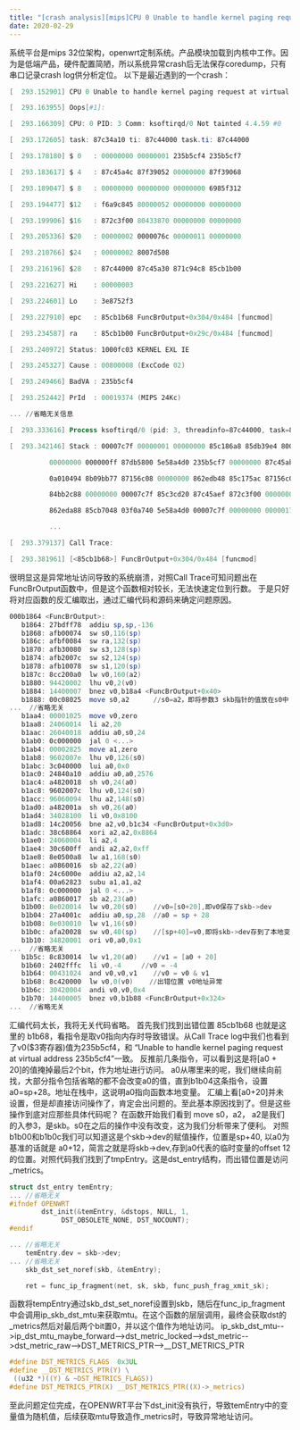 ```yaml
---
title: "[crash analysis][mips]CPU 0 Unable to handle kernel paging request at virtual address"
date: 2020-02-29
---
```

系统平台是mips 32位架构，openwrt定制系统。产品模块加载到内核中工作。因为是低端产品，硬件配置简陋，所以系统异常crash后无法保存coredump，只有串口记录crash log供分析定位。
    以下是最近遇到的一个crash：
	

```powershell
[  293.152901] CPU 0 Unable to handle kernel paging request at virtual address 235b5cf4, epc == 85cb1b68, ra == 85cb1b00

[  293.163955] Oops[#1]:

[  293.166309] CPU: 0 PID: 3 Comm: ksoftirqd/0 Not tainted 4.4.59 #0

[  293.172605] task: 87c34a10 ti: 87c44000 task.ti: 87c44000

[  293.178180] $ 0   : 00000000 00000001 235b5cf4 235b5cf7

[  293.183617] $ 4   : 87c45a4c 87f39052 00000000 87f39068

[  293.189047] $ 8   : 00000000 00000000 00000000 6985f312

[  293.194477] $12   : f6a9c845 80000052 00000000 00000000

[  293.199906] $16   : 872c3f00 80433870 00000000 00000000

[  293.205336] $20   : 00000002 0000076c 00000011 00000000

[  293.210766] $24   : 00000002 8007d508                  

[  293.216196] $28   : 87c44000 87c45a30 871c94c8 85cb1b00

[  293.221627] Hi    : 00000003

[  293.224601] Lo    : 3e8752f3

[  293.227910] epc   : 85cb1b68 FuncBrOutput+0x304/0x484 [funcmod]

[  293.234587] ra    : 85cb1b00 FuncBrOutput+0x29c/0x484 [funcmod]

[  293.240972] Status: 1000fc03 KERNEL EXL IE 

[  293.245327] Cause : 00800008 (ExcCode 02)

[  293.249466] BadVA : 235b5cf4

[  293.252442] PrId  : 00019374 (MIPS 24Kc)

...	//省略无关信息

[  293.333616] Process ksoftirqd/0 (pid: 3, threadinfo=87c44000, task=87c34a10, tls=00000000)

[  293.342146] Stack : 00007c7f 00000001 00000000 85c186a8 85db39e4 800b7484 85da241c 85da2418

          00000000 000000ff 87db5800 5e58a4d0 235b5cf7 00000000 87c45ab8 06a906a9

          0a010494 8b09bb77 87156c08 00000000 862edb48 85c175ac 87156c08 862edb48

          84bb2c88 00000000 00007c7f 85c3cd20 87c45aef 872c3f00 00000000 00000001

          862eda88 85cb7048 03f0a740 5e58a4d0 00007c7f 00000000 00000170 8a422502

          ...

[  293.379137] Call Trace:

[  293.381961] [<85cb1b68>] FuncBrOutput+0x304/0x484 [funcmod]

```
   很明显这是异常地址访问导致的系统崩溃，对照Call Trace可知问题出在FuncBrOutput函数中，但是这个函数相对较长，无法快速定位到行数。
    于是只好将对应函数的反汇编取出，通过汇编代码和源码来确定问题原因。
	
```powershell
000b1864 <FuncBrOutput>:
   b1864: 27bdff78  addiu sp,sp,-136
   b1868: afb00074  sw s0,116(sp)
   b186c: afbf0084  sw ra,132(sp)
   b1870: afb30080  sw s3,128(sp)
   b1874: afb2007c  sw s2,124(sp)
   b1878: afb10078  sw s1,120(sp)
   b187c: 8cc200a0  lw v0,160(a2)
   b1880: 94420002  lhu v0,2(v0)
   b1884: 14400007  bnez v0,b18a4 <FuncBrOutput+0x40>
   b1888: 00c08025  move s0,a2		//s0=a2，即将参数3 skb指针的值放在s0中
...  //省略无关
   b1aa4: 00001025  move v0,zero
   b1aa8: 24060014  li a2,20
   b1aac: 26040018  addiu a0,s0,24
   b1ab0: 0c000000  jal 0 <...>
   b1ab4: 00002825  move a1,zero
   b1ab8: 9602007e  lhu v0,126(s0)
   b1abc: 3c040000  lui a0,0x0
   b1ac0: 24840a10  addiu a0,a0,2576
   b1ac4: a4820018  sh v0,24(a0)
   b1ac8: 9602007c  lhu v0,124(s0)
   b1acc: 96060094  lhu a2,148(s0)
   b1ad0: a482001a  sh v0,26(a0)
   b1ad4: 34028100  li v0,0x8100
   b1ad8: 14c20056  bne a2,v0,b1c34 <FuncBrOutput+0x3d0>
   b1adc: 38c68864  xori a2,a2,0x8864
   b1ae0: 24060004  li a2,4
   b1ae4: 30c600ff  andi a2,a2,0xff
   b1ae8: 8e0500a8  lw a1,168(s0)
   b1aec: a0860016  sb a2,22(a0)
   b1af0: 24c6000e  addiu a2,a2,14
   b1af4: 00a62823  subu a1,a1,a2
   b1af8: 0c000000  jal 0 <...>
   b1afc: a0860017  sb a2,23(a0)
   b1b00: 8e020014  lw v0,20(s0)	//v0=[s0+20],即v0保存了skb->dev
   b1b04: 27a4001c  addiu a0,sp,28	//a0 = sp + 28
   b1b08: 8e030010  lw v1,16(s0)
   b1b0c: afa20028  sw v0,40(sp)	//[sp+40]=v0,即将skb->dev存到了本地变量中
   b1b10: 34820001  ori v0,a0,0x1
...  //省略无关
   b1b5c: 8c830014  lw v1,20(a0)    //v1 = [a0 + 20]
   b1b60: 2402fffc  li v0,-4     //v0 = -4
   b1b64: 00431024  and v0,v0,v1    //v0 = v0 & v1
   b1b68: 8c420000  lw v0,0(v0)    //出错位置 v0地址异常
   b1b6c: 30420004  andi v0,v0,0x4
   b1b70: 14400005  bnez v0,b1b88 <FuncBrOutput+0x324>
...  //省略无关

```
   汇编代码太长，我将无关代码省略。
    首先我们找到出错位置 85cb1b68 也就是这里的 b1b68，看指令是取v0指向内存时导致错误。从Call Trace log中我们也看到了v0($3寄存器)值为235b5cf4，和 “Unable to handle kernel paging request at virtual address 235b5cf4”一致。
反推前几条指令，可以看到这是将[a0 + 20]的值掩掉最后2个bit，作为地址进行访问。
    a0从哪里来的呢，我们继续向前找，大部分指令包括省略的都不会改变a0的值，直到b1b04这条指令，设置a0=sp+28。地址在栈中，这说明a0指向函数本地变量。 
    汇编上看[a0+20]并未设置，但是却直接访问操作了，肯定会出问题的。至此基本原因找到了。但是这些操作到底对应那些具体代码呢？
    在函数开始我们看到 move s0，a2， a2是我们的入参3，是skb。s0在之后的操作中没有改变，这为我们分析带来了便利。
    对照b1b00和b1b0c我们可以知道这是个skb->dev的赋值操作，位置是sp+40, 以a0为基准的话就是 a0+12，简言之就是将skb->dev,存到a0代表的临时变量的offset 12的位置。对照代码我们找到了tmpEntry。这是dst_entry结构，而出错位置是访问_metrics。


```c
struct dst_entry temEntry;
...	//省略无关
#ifndef OPENWRT
        dst_init(&temEntry, &dstops, NULL, 1,
             DST_OBSOLETE_NONE, DST_NOCOUNT);
#endif

...	//省略无关
	temEntry.dev = skb->dev;
...	//省略无关
	skb_dst_set_noref(skb, &temEntry);

	ret = func_ip_fragment(net, sk, skb, func_push_frag_xmit_sk);
```
   函数将tempEntry通过skb_dst_set_noref设置到skb，随后在func_ip_fragment中会调用ip_skb_dst_mtu来获取mtu。在这个函数的层层调用，最终会获取dst的_metrics然后对最后两个bit置0，并以这个值作为地址访问。
    ip_skb_dst_mtu-->ip_dst_mtu_maybe_forward-->dst_metric_locked-->dst_metric-->dst_metric_raw-->DST_METRICS_PTR-->__DST_METRICS_PTR
	

```c
#define DST_METRICS_FLAGS  0x3UL
#define __DST_METRICS_PTR(Y) \
 ((u32 *)((Y) & ~DST_METRICS_FLAGS))
#define DST_METRICS_PTR(X) __DST_METRICS_PTR((X)->_metrics)
```
   至此问题定位完成，在OPENWRT平台下dst_init没有执行，导致temEntry中的变量值为随机值，后续获取mtu导致造作_metrics时，导致异常地址访问。
 
